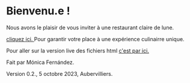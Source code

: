 # Bienvenu.e !

Nous avons le plaisir de vous inviter à une restaurant claire de lune. 



[cliquez ici. ](https://github.com/monicafdez/infodesign/blob/main/finalproject/)Pour garantir votre place à une expérience culinairre unique. 


Pour aller sur la version live des fichiers html [c'est par ici.](https://monicafdez.github.io/infodesign/)

Fait par Mónica Fernández.

Version 0.2., 5 octobre 2023, Aubervilliers.
